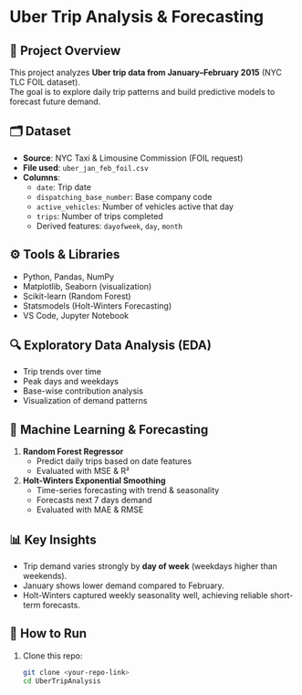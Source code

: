 # Uber Trip Analysis & Forecasting

## 📌 Project Overview
This project analyzes **Uber trip data from January–February 2015** (NYC TLC FOIL dataset).  
The goal is to explore daily trip patterns and build predictive models to forecast future demand.

## 🗂 Dataset
- **Source**: NYC Taxi & Limousine Commission (FOIL request)  
- **File used**: `uber_jan_feb_foil.csv`  
- **Columns**:
  - `date`: Trip date  
  - `dispatching_base_number`: Base company code  
  - `active_vehicles`: Number of vehicles active that day  
  - `trips`: Number of trips completed  
  - Derived features: `dayofweek`, `day`, `month`

## ⚙️ Tools & Libraries
- Python, Pandas, NumPy  
- Matplotlib, Seaborn (visualization)  
- Scikit-learn (Random Forest)  
- Statsmodels (Holt-Winters Forecasting)  
- VS Code, Jupyter Notebook  

## 🔍 Exploratory Data Analysis (EDA)
- Trip trends over time  
- Peak days and weekdays  
- Base-wise contribution analysis  
- Visualization of demand patterns  

## 🤖 Machine Learning & Forecasting
1. **Random Forest Regressor**  
   - Predict daily trips based on date features  
   - Evaluated with MSE & R²  
2. **Holt-Winters Exponential Smoothing**  
   - Time-series forecasting with trend & seasonality  
   - Forecasts next 7 days demand  
   - Evaluated with MAE & RMSE  

## 📊 Key Insights
- Trip demand varies strongly by **day of week** (weekdays higher than weekends).  
- January shows lower demand compared to February.  
- Holt-Winters captured weekly seasonality well, achieving reliable short-term forecasts.  

## 🚀 How to Run
1. Clone this repo:
   ```bash
   git clone <your-repo-link>
   cd UberTripAnalysis
